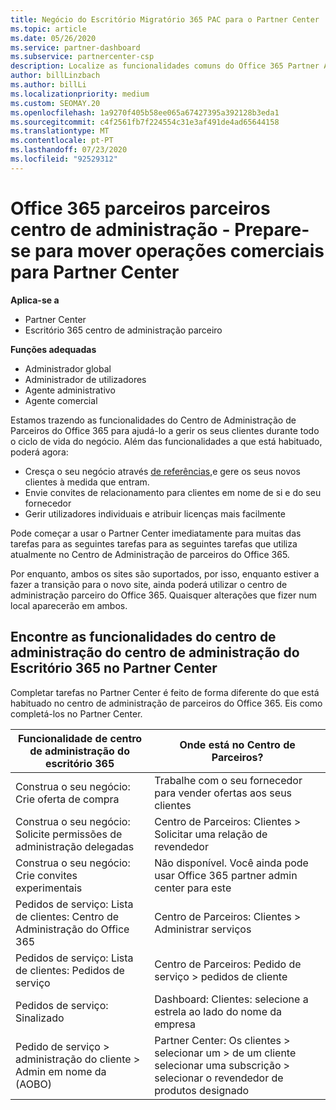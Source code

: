 ```yaml
---
title: Negócio do Escritório Migratório 365 PAC para o Partner Center
ms.topic: article
ms.date: 05/26/2020
ms.service: partner-dashboard
ms.subservice: partnercenter-csp
description: Localize as funcionalidades comuns do Office 365 Partner Admin Center (PAC), tais como Construir os seus pedidos de negócio e serviço, depois de migrar para o Partner Center.
author: billLinzbach
ms.author: billLi
ms.localizationpriority: medium
ms.custom: SEOMAY.20
ms.openlocfilehash: 1a9270f405b58ee065a67427395a392128b3eda1
ms.sourcegitcommit: c4f2561fb7f224554c31e3af491de4ad65644158
ms.translationtype: MT
ms.contentlocale: pt-PT
ms.lasthandoff: 07/23/2020
ms.locfileid: "92529312"
---
```

# <a name="office-365-partner-admin-center-partners---get-ready-to-move-business-operations-to-partner-center"></a>Office 365 parceiros parceiros centro de administração - Prepare-se para mover operações comerciais para Partner Center

**Aplica-se a** 

- Partner Center
- Escritório 365 centro de administração parceiro

**Funções adequadas**

- Administrador global
- Administrador de utilizadores
- Agente administrativo
- Agente comercial

Estamos trazendo as funcionalidades do Centro de Administração de Parceiros do Office 365 para ajudá-lo a gerir os seus clientes durante todo o ciclo de vida do negócio. Além das funcionalidades a que está habituado, poderá agora:

- Cresça o seu negócio através [de referências,](referrals.md)e gere os seus novos clientes à medida que entram.
- Envie convites de relacionamento para clientes em nome de si e do seu fornecedor
- Gerir utilizadores individuais e atribuir licenças mais facilmente

Pode começar a usar o Partner Center imediatamente para muitas das tarefas para as seguintes tarefas para as seguintes tarefas que utiliza atualmente no Centro de Administração de parceiros do Office 365. 

Por enquanto, ambos os sites são suportados, por isso, enquanto estiver a fazer a transição para o novo site, ainda poderá utilizar o centro de administração parceiro do Office 365. Quaisquer alterações que fizer num local aparecerão em ambos.

## <a name="find-office-365-partner-admin-center-features-in-partner-center"></a>Encontre as funcionalidades do centro de administração do centro de administração do Escritório 365 no Partner Center

Completar tarefas no Partner Center é feito de forma diferente do que está habituado no centro de administração de parceiros do Office 365. Eis como completá-los no Partner Center.

| Funcionalidade de centro de administração do escritório 365                       | Onde está no Centro de Parceiros? | 
|   -----------------------------------------------  | -------------- |
| Construa o seu negócio: Crie oferta de compra | Trabalhe com o seu fornecedor para vender ofertas aos seus clientes |
| Construa o seu negócio: Solicite permissões de administração delegadas | Centro de Parceiros: Clientes > Solicitar uma relação de revendedor |
| Construa o seu negócio: Crie convites experimentais | Não disponível. Você ainda pode usar Office 365 partner admin center para este |
| Pedidos de serviço: Lista de clientes: Centro de Administração do Office 365 | Centro de Parceiros: Clientes > Administrar serviços |
| Pedidos de serviço: Lista de clientes: Pedidos de serviço | Centro de Parceiros: Pedido de serviço > pedidos de cliente |
| Pedidos de serviço: Sinalizado | Dashboard: Clientes: selecione a estrela ao lado do nome da empresa |
| Pedido de serviço > administração do cliente > Admin em nome da (AOBO) | Partner Center: Os clientes > selecionar um > de um cliente selecionar uma subscrição > selecionar o revendedor de produtos designado |

